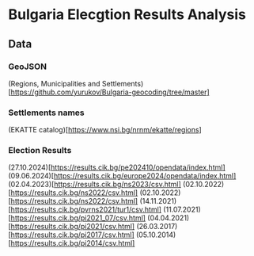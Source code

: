 # Bulgaria Elecgtion Results Analysis


## Data

### GeoJSON
(Regions, Municipalities and Settlements)[https://github.com/yurukov/Bulgaria-geocoding/tree/master]

### Settlements names
(EKATTE catalog)[https://www.nsi.bg/nrnm/ekatte/regions]

### Election Results
(27.10.2024)[https://results.cik.bg/pe202410/opendata/index.html]
(09.06.2024)[https://results.cik.bg/europe2024/opendata/index.html]
(02.04.2023)[https://results.cik.bg/ns2023/csv.html]
(02.10.2022)[https://results.cik.bg/ns2022/csv.html]
(02.10.2022)[https://results.cik.bg/ns2022/csv.html]
(14.11.2021)[https://results.cik.bg/pvrns2021/tur1/csv.html]
(11.07.2021)[https://results.cik.bg/pi2021_07/csv.html]
(04.04.2021)[https://results.cik.bg/pi2021/csv.html]
(26.03.2017)[https://results.cik.bg/pi2017/csv.html]
(05.10.2014)[https://results.cik.bg/pi2014/csv.html]